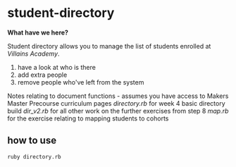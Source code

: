 # student-directory #
**What have we here?**

Student directory allows you to manage the list of students enrolled at *Villains Academy*.

1. have a look at who is there
2. add extra people
3. remove people who've left from the system

Notes relating to document functions - assumes you have access to Makers Master Precourse curriculum pages
_directory.rb_ for week 4 basic directory build
_dir_v2.rb_ for all other work on the further exercises from step 8
_map.rb_ for the exercise relating to mapping students to cohorts


## how to use ##

```shell
ruby directory.rb
```
